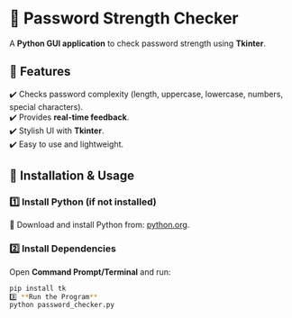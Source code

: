 # 🔐 Password Strength Checker

A **Python GUI application** to check password strength using **Tkinter**.

## 📌 Features  
✔️ Checks password complexity (length, uppercase, lowercase, numbers, special characters).  
✔️ Provides **real-time feedback**.  
✔️ Stylish UI with **Tkinter**.  
✔️ Easy to use and lightweight.  

## 🚀 Installation & Usage  

### **1️⃣ Install Python (if not installed)**  
🔹 Download and install Python from: [python.org](https://www.python.org/downloads/).  

### **2️⃣ Install Dependencies**  
Open **Command Prompt/Terminal** and run:  
```sh
pip install tk
3️⃣ **Run the Program**
python password_checker.py


